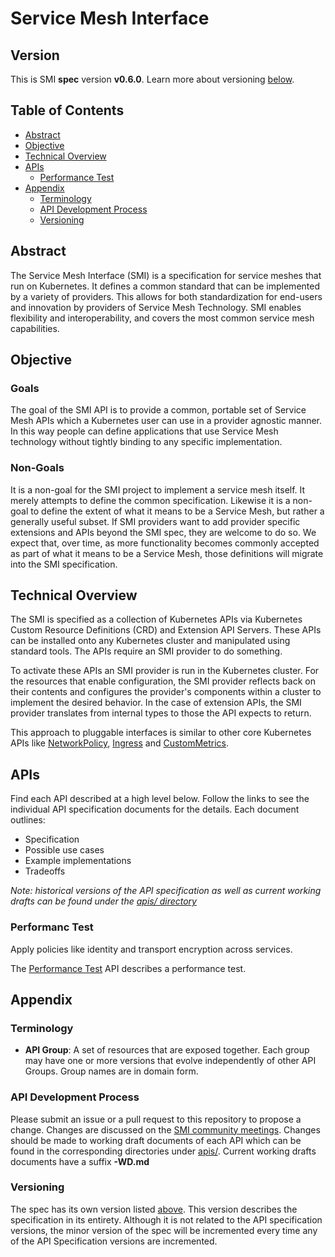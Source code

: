 # Service Mesh Interface

## Version

This is SMI **spec** version **v0.6.0**.
Learn more about versioning [below](#versioning).

## Table of Contents

- [Abstract](#abstract)
- [Objective](#objective)
- [Technical Overview](#technical-overview)
- [APIs](#apis)
  - [Performance Test](#performance-test)
- [Appendix](#appendix)
  - [Terminology](#terminology)
  - [API Development Process](#api-development-process)
  - [Versioning](#versioning)

## Abstract

The Service Mesh Interface (SMI) is a specification for service meshes that run
on Kubernetes. It defines a common standard that can be implemented by a variety
of providers. This allows for both standardization for end-users and innovation
by providers of Service Mesh Technology. SMI enables flexibility and
interoperability, and covers the most common service mesh capabilities.

## Objective

### Goals

The goal of the SMI API is to provide a common, portable set of Service Mesh
APIs which a Kubernetes user can use in a provider agnostic manner. In this way
people can define applications that use Service Mesh technology without tightly
binding to any specific implementation.

### Non-Goals

It is a non-goal for the SMI project to implement a service mesh itself. It
merely attempts to define the common specification. Likewise it is a non-goal to
define the extent of what it means to be a Service Mesh, but rather a generally
useful subset. If SMI providers want to add provider specific extensions and
APIs beyond the SMI spec, they are welcome to do so. We expect that, over time,
as more functionality becomes commonly accepted as part of what it means to be a
Service Mesh, those definitions will migrate into the SMI specification.

## Technical Overview

The SMI is specified as a collection of Kubernetes APIs via Kubernetes Custom
Resource Definitions (CRD) and Extension API Servers. These APIs can be
installed onto any Kubernetes cluster and manipulated using standard tools.
The APIs require an SMI provider to do something.

To activate these APIs an SMI provider is run in the Kubernetes cluster. For the
resources that enable configuration, the SMI provider reflects back on their
contents and configures the provider's components within a cluster to implement
the desired behavior. In the case of extension APIs, the SMI provider translates
from internal types to those the API expects to return.

This approach to pluggable interfaces is similar to other core Kubernetes APIs
like [NetworkPolicy][1], [Ingress][2] and [CustomMetrics][3].

## APIs

Find each API described at a high level below. Follow the links to see the
individual API specification documents for the details. Each document outlines:

- Specification
- Possible use cases
- Example implementations
- Tradeoffs

_Note: historical versions of the API specification as well as current working
drafts can be found under the [apis/ directory](apis/)_

### Performanc Test

Apply policies like identity and transport encryption across services.

The [Performance Test](apis/traffic-access/v1alpha1/) API
describes a performance test.


## Appendix

### Terminology

- **API Group**: A set of resources that are exposed together. Each group may have
one or more versions that evolve independently of other API Groups. Group names are
in domain form.

### API Development Process

Please submit an issue or a pull request to this repository to propose a change.
Changes are discussed on the [SMI community meetings](README.md/#communications).
Changes should be made to working draft documents of each API which can be found
in the corresponding directories under [apis/](apis/). Current working drafts
documents have a suffix **-WD.md**

### Versioning

The spec has its own version listed [above](#version). This version describes the
specification in its entirety. Although it is not related to the API specification
versions, the minor version of the spec will be incremented every time any of the
API Specification versions are incremented.

[1]: https://kubernetes.io/docs/concepts/services-networking/network-policies/
[2]: https://kubernetes.io/docs/concepts/services-networking/ingress/
[3]: https://github.com/kubernetes/metrics#custom-metrics-api
